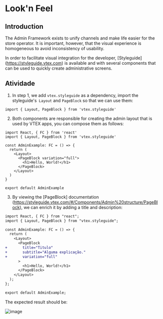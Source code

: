 # Look'n Feel

## Introduction

The Admin Framework exists to unify channels and make life easier for the store operator. It is important, however, that the visual experience is homogeneous to avoid inconsistency of usability.

In order to facilitate visual integration for the developer, [Styleguide] (https://styleguide.vtex.com) is available and with several components that can be used to quickly create administrative screens.

## Atividade

1. In step 1, we add `vtex.styleguide` as a dependency, import the styleguide's` Layout` and `PageBlock` so that we can use them:

```
import { Layout, PageBlock } from 'vtex.styleguide'
```

2. Both components are responsible for creating the admin layout that is used by VTEX apps, you can compose them as follows: 

```
import React, { FC } from 'react'
import { Layout, PageBlock } from 'vtex.styleguide'

const AdminExample: FC = () => {
  return (
    <Layout>
      <PageBlock variation="full">
        <h1>Hello, World!</h1>
      </PageBlock>
    </Layout>
  )
}

export default AdminExample
```

3. By viewing the [PageBlock] documentation (https://styleguide.vtex.com/#/Components/Admin%20structure/PageBlock), we can enrich it by adding a title and description:

```diff
import React, { FC } from "react";
import { Layout, PageBlock } from "vtex.styleguide";

const AdminExample: FC = () => {
  return (
    <Layout>
      <PageBlock
+       title="Titulo"
+       subtitle="Alguma explicação."
+       variation="full"
      >
        <h1>Hello, World!</h1>
      </PageBlock>
    </Layout>
  );
};

export default AdminExample;
```

The expected result should be: 

![image](https://user-images.githubusercontent.com/18701182/92802313-cc7df800-f38c-11ea-95a1-035948dbbc85.png)

